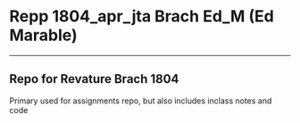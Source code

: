 <h1> Repp 1804_apr_jta Brach Ed_M (Ed Marable) </h1>
<hr/>
 <h2>Repo for Revature Brach 1804 </h2>
  Primary used for assignments repo, but also includes inclass notes and code   
